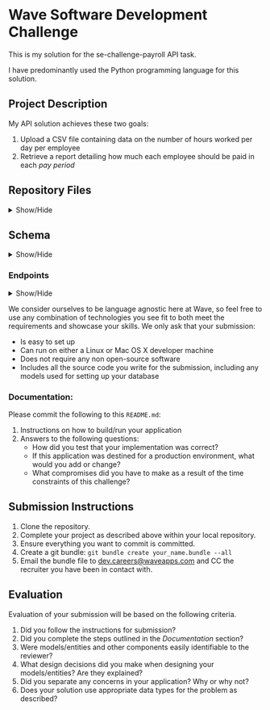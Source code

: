 # Wave Software Development Challenge
This is my solution for the se-challenge-payroll API task.

I have predominantly used the Python programming language for this solution.

## Project Description

My API solution achieves these two goals:

1. Upload a CSV file containing data on the number of hours worked per day per employee
2. Retrieve a report detailing how much each employee should be paid in each _pay period_

## Repository Files

<details>
<a name="Repository Files"></a>
<summary>Show/Hide</summary>
<br>
    
* <strong>WaveApp</strong>: folder containing all data files
    * <strong>__init__.py</strong>: python file for intializing flask application
    * <strong>views.py</strong>: python file with CSV_Upload and Payroll_Report endpoints for API
    * <strong>models.py</strong>: python file with that declares models used in schema
* <strong>run.py</strong>: python file to run application
</details>

## Schema

<details>
<a name="Schema"></a>
<summary>Show/Hide</summary>
<br>

ReportDocument:

This table is where all the data from the CSV file is stored. So all the columns: date, hours_worked, employee_id, and job_type, but also an index and the report id to recall archived data from previous CSV uploads.

JobTypes:

This table is where the the job group and the wage for each job group is stored. This is used for calculating the amount paid for employees in the Payroll Report.

Reports:

This table is for archiving the CSV report numbers for retrieving later and to check if an entry exist to avoid re-uploading identical data.
    
</details>

### Endpoints

<details>
<a name="Schema"></a>
<summary>Show/Hide</summary>
<br>
    
We've agreed to build an API with the following endpoints to serve HTTP requests:

1. An endpoint for uploading a file.

   /uploadCSV

2. An endpoint for retrieving a payroll report structured in the following way:

   /getPayrollReport

</details>

We consider ourselves to be language agnostic here at Wave, so feel free to use any combination of technologies you see fit to both meet the requirements and showcase your skills. We only ask that your submission:

- Is easy to set up
- Can run on either a Linux or Mac OS X developer machine
- Does not require any non open-source software
- Includes all the source code you write for the submission, including any models used for setting up your database

### Documentation:

Please commit the following to this `README.md`:

1. Instructions on how to build/run your application
1. Answers to the following questions:
   - How did you test that your implementation was correct?
   - If this application was destined for a production environment, what would you add or change?
   - What compromises did you have to make as a result of the time constraints of this challenge?

## Submission Instructions

1. Clone the repository.
1. Complete your project as described above within your local repository.
1. Ensure everything you want to commit is committed.
1. Create a git bundle: `git bundle create your_name.bundle --all`
1. Email the bundle file to [dev.careers@waveapps.com](dev.careers@waveapps.com) and CC the recruiter you have been in contact with.

## Evaluation

Evaluation of your submission will be based on the following criteria.

1. Did you follow the instructions for submission?
1. Did you complete the steps outlined in the _Documentation_ section?
1. Were models/entities and other components easily identifiable to the
   reviewer?
1. What design decisions did you make when designing your models/entities? Are
   they explained?
1. Did you separate any concerns in your application? Why or why not?
1. Does your solution use appropriate data types for the problem as described?
